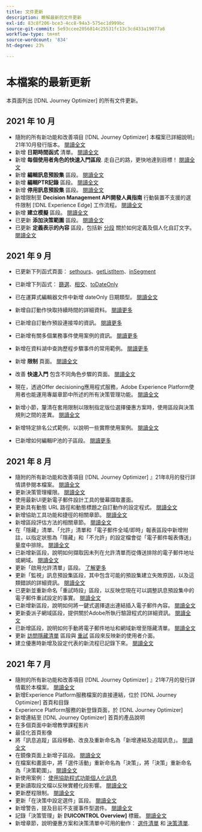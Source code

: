 ```yaml
---
title: 文件更新
description: 瞭解最新的文件更新
exl-id: 83c8f206-bce3-4cc8-94a3-575ec1d999bc
source-git-commit: 5e93ccee2056814c25531fc13c3cd433a19077a6
workflow-type: tm+mt
source-wordcount: '834'
ht-degree: 23%

---
```


# 本檔案的最新更新

本頁面列出 [!DNL Journey Optimizer] 的所有文件更新。


## 2021 年 10 月

* 隨附的所有新功能和改善項目 [!DNL Journey Optimizer] 本檔案已詳細說明』21年10月發行版本。 [閱讀全文](release-notes.md)
* 新增 **日期時間函式** 清單。 [閱讀全文](personalization/functions/dates.md)
* 新增 **每個使用者角色的快速入門區段**. 走自己的路，更快地達到目標！ [閱讀全文](quick-start.md)
* 新增 **編輯訊息預設集** 區段。 [閱讀全文](configuration/message-presets.md#edit-message-preset)
* 新增 **編輯PTR記錄** 區段。 [閱讀全文](configuration/ptr-records.md#edit-ptr-record)
* 新增 **停用訊息預設集** 區段。 [閱讀全文](configuration/message-presets.md#edit-message-preset#deactivate-preset)
* 新增限制至 **Decision Management API開發人員指南** 行動裝置不支援的選件限制 [!DNL Experience Edge] 工作流程。 [閱讀全文](offers/api-reference/offers-api/personalized-offers/create.md#limitations)
* 新增 **建立模擬** 區段。 [閱讀全文](offers/offer-activities/simulation.md)
* 已更新 **添加決策範圍** 區段。 [閱讀全文](offers/offer-activities/create-offer-activities.md#add-decision-scopes)
* 已更新 **定義表示的內容** 區段，包括新 [分段](offers/offer-library/creating-personalized-offers.md#custom-text) 關於如何定義及個人化自訂文字。 [閱讀全文](offers/offer-library/creating-personalized-offers.md#content)

## 2021 年 9 月

* 已更新下列函式頁面： [sethours](https://experienceleague.adobe.com/docs/journeys/using/building-advanced-conditions-journeys/main-functions-journey/date/functionsethours.html)、[getListItem](https://experienceleague.adobe.com/docs/journeys/using/building-advanced-conditions-journeys/main-functions-journey/list/functiongetlistitem.html)、[inSegment](https://experienceleague.adobe.com/docs/journeys/using/building-advanced-conditions-journeys/main-functions-journey/adobe-experience-platform/functioninsegment.html)

* 已新增下列函式： [篩選](https://experienceleague.adobe.com/docs/journeys/using/building-advanced-conditions-journeys/main-functions-journey/list/functionfilter.html)、[相交](https://experienceleague.adobe.com/docs/journeys/using/building-advanced-conditions-journeys/main-functions-journey/list/functiontintersect.html)、[toDateOnly](https://experienceleague.adobe.com/docs/journeys/using/building-advanced-conditions-journeys/main-functions-journey/conversion/functiontodateonly.html)

* 已在運算式編輯器文件中新增 dateOnly 日期類型。 [閱讀全文](https://experienceleague.adobe.com/docs/journeys/using/building-advanced-conditions-journeys/syntax/data-types.html?lang=en)

* 新增自訂動作快取持續時間的詳細資料。 [閱讀更多](datasource/external-data-sources.md#section_wjp_nl5_nhb)

* 已新增自訂動作預設連接埠的資訊。 [閱讀更多](action/about-custom-action-configuration.md#url-configuration)

* 已新增有關多個業務事件使用案例的資訊。 [閱讀更多](event/about-creating-business.md#multiple-business-events)

* 新增在資料湖中查詢歷程步驟事件的常用範例。 [閱讀更多](reports/query-examples.md)

* 新增 **限制** 頁面。 [閱讀全文](limitations.md)

* 改善 **快速入門** 包含不同角色步驟的頁面。 [閱讀全文](quick-start.md)

* 現在，透過Offer decisioning應用程式服務，Adobe Experience Platform使用者也能運用專屬章節中所述的所有決策管理功能。 [閱讀全文](offers/get-started/starting-offer-decisioning.md)

* 新增小節，釐清在套用限制以限制指定版位選擇優惠方案時，使用區段與決策規則之間的差異。 [閱讀全文](offers/offer-activities/create-offer-activities.md#segments-vs-decision-rules)

* 新增特定排名公式範例，以說明一些實際使用案例。 [閱讀全文](offers/offer-library/create-ranking-formulas.md#ranking-formula-examples)

* 已新增如何編輯IP池的子區段。 [閱讀更多](configuration/ip-pools.md#edit-ip-pool)

## 2021 年 8 月

* 隨附的所有新功能和改善項目 [!DNL Journey Optimizer] 』21年8月的發行詳情請參閱本檔案。 [閱讀全文](release-notes.md)
* 更新決策管理權限。 [閱讀全文](administration/ootb-product-profiles.md)
* 使用最新UI更新電子郵件設計工具的螢幕擷取畫面。
* 更新具有動態 URL 路徑和動態標題之自訂動作的設定程式。 [閱讀全文](action/about-custom-action-configuration.md#url-configuration)
* 新增協助工具功能和捷徑的相關章節。 [閱讀全文](user-interface.md#accessibility)
* 新增區段評估方法的相關章節。 [閱讀全文](segment/about-segments.md#evaluation-method-in-journey-optimizer)
* 在「隱藏」清單、「允許」清單和「電子郵件全域/即時」報表區段中新增附註，以指定狀態為「隱藏」和「不允許」的設定檔會從「電子郵件報表傳送」量度中排除。 [閱讀全文](reports/email-global-report.md)
* 已新增新區段，說明如何擷取因未列在允許清單而從傳送排除的電子郵件地址或網域。 [閱讀全文](allow-list.md#reporting)
* 更新「啟用允許清單」區段。 [了解更多](allow-list.md#enable-allow-list)
* 更新「監視」訊息預設集區段，其中包含可能的預設集建立失敗原因，以及這類錯誤的詳細資訊。 [閱讀全文](configuration/message-presets.md#monitor-message-presets)
* 已更新並重新命名「重試時段」區段，以反映您現在可以調整訊息預設集中的電子郵件重試設定的事實。 [閱讀全文](configuration/retries.md#retry-duration)
* 已新增新區段，說明如何將一鍵式選擇退出連結插入電子郵件內容。 [閱讀全文](message-tracking.md#one-click-opt-out-link)
* 更新委派子網域區段，提供關於Adobe所執行驗證程式的詳細資訊。 [閱讀全文](configuration/delegate-subdomain.md#subdomain-validation)
* 已新增區段，說明如何手動將電子郵件地址和網域新增至隱藏清單。 [閱讀全文](configuration/manage-suppression-list.md#add-addresses-and-domains)
* 更新 [訪問隱藏清單](configuration/manage-suppression-list.md#access-suppression-list) 區段與 [重試](configuration/retries.md) 區段來反映新的使用者介面。
* 建立優惠時新增及設定代表的新流程已記錄下來。 [閱讀全文](offers/offer-library/creating-personalized-offers.md#representations)


## 2021 年 7 月

* 隨附的所有新功能和改善項目 [!DNL Journey Optimizer] 』21年7月的發行詳情載於本檔案。 [閱讀全文](release-notes.md)
* 新增Experience Platform服務檔案的直接連結，位於 [!DNL Journey Optimizer] 首頁和目錄
* Experience Platform服務的新登錄頁面，於 [!DNL Journey Optimizer]
* 新增連結至 [!DNL Journey Optimizer] 首頁的產品說明
* 在多個頁面中新增教學課程影片
* 最佳化首頁影像
* 將「訊息追蹤」區段移動、改良及重新命名為「新增連結及追蹤訊息」。 [閱讀全文](message-tracking.md)
* 在鏡像頁面上新增子區段。 [閱讀全文](message-tracking.md#mirror-page)
* 在檔案和畫面中，將「選件活動」重新命名為「決策」，將「決策」重新命名為「決策範圍」。 [閱讀全文](offers/get-started/starting-offer-decisioning.md)
* 新使用案例： [使用協助程式功能個人化訊息](personalization/personalization-use-case-helper-functions.md)
* 更新讀取段文檔以反映實體化段影響。 [閱讀全文](building-journeys/read-segment.md)
* 更新歷程限制。 [閱讀全文](limitations.md)
* 更新「在決策中設定選件」區段。 [閱讀全文](offers/offer-activities/configure-offer-selection.md)
* 新增警告，提及目前不支援事件型選件。 [閱讀全文](offers/offer-library/creating-personalized-offers.md#eligibility)
* 記錄「決策管理」新 **[!UICONTROL Overview]** 標籤。 [閱讀全文](offers/get-started/user-interface.md#overview)
* 新增章節，說明優惠方案和決策清單中可用的動作： [選件清單](offers/offer-library/creating-personalized-offers.md#offer-list) 和 [決策清單](offers/offer-activities/create-offer-activities.md#decision-list).
